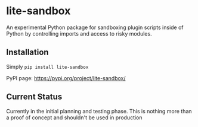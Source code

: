 # lite-sandbox

An experimental Python package for sandboxing plugin scripts inside of Python by controlling imports and access to risky modules.

## Installation
Simply `pip install lite-sandbox`

PyPI page: https://pypi.org/project/lite-sandbox/

## Current Status
Currently in the initial planning and testing phase. This is nothing more than a proof of concept and shouldn't be used in production